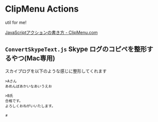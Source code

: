 # ClipMenu Actions

util for me!

[JavaScriptアクションの書き方 - ClipMenu.com](http://www.clipmenu.com/ja/help/custom-actions)


## `ConvertSkypeText.js` Skype ログのコピペを整形するやつ(Mac専用)

スカイプログを以下のような感じに整形してくれます

```
>Aさん
あめんぼあかいなあいうえお

>B氏
合格です。
よろしくおねがいいたします。

```

≠